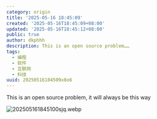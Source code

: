 ```yaml
---
category: origin
title: '2025-05-16 18:45:09'
created: '2025-05-16T18:45:09+08:00'
updated: '2025-05-16T18:45:12+08:00'
public: true
author: dkphhh
description: This is an open source problem……
tags:
  - 编程
  - 软件
  - 互联网
  - 科技
uuid: 20250516184509x8o6
---
```


This is an open source problem, it will always be this way

![202505161845100sjq.webp](https://img.dkphhh.me/202505161845100sjq.webp)
